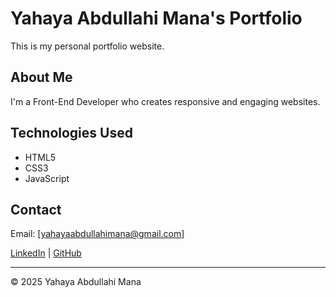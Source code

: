 # Yahaya Abdullahi Mana's Portfolio

This is my personal portfolio website.

## About Me

I'm a Front-End Developer who creates responsive and engaging websites.

## Technologies Used

- HTML5
- CSS3
- JavaScript

## Contact

Email: [yahayaabdullahimana@gmail.com]

[LinkedIn](https://www.linkedin.com/in/abdullahi-mana-yahaya-29a87a281/) | [GitHub](https://github.com/JikaMana/)

---

© 2025 Yahaya Abdullahi Mana
